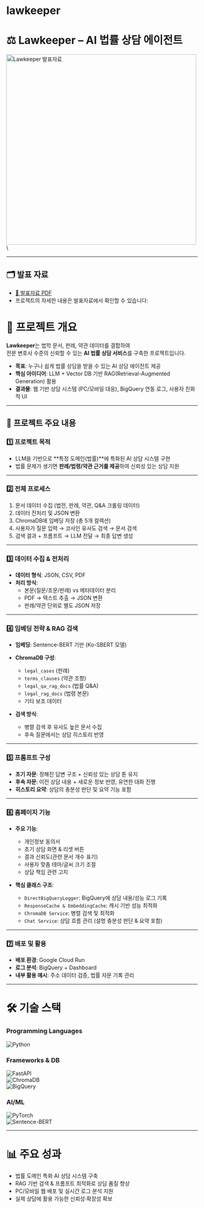 # lawkeeper
# ⚖️ Lawkeeper – AI 법률 상담 에이전트

<img src="https://github.com/user-attachments/assets/8895a1b9-c95d-4e05-b028-a65c8952ceb6" alt="Lawkeeper 발표자료" width="500">\

---
## 🗂 발표 자료
- [📂 발표자료 PDF](https://github.com/tjehdgus/lawkeeper/blob/main/%EB%B0%9C%ED%91%9C%EC%9E%90%EB%A3%8C.pdf)
- 프로젝트의 자세한 내용은 발표자료에서 확인할 수 있습니다:  
# 📖 프로젝트 개요

**Lawkeeper**는 법학 문서, 판례, 약관 데이터를 결합하여  
전문 변호사 수준의 신뢰할 수 있는 **AI 법률 상담 서비스**를 구축한 프로젝트입니다.  

- **목표**: 누구나 쉽게 법률 상담을 받을 수 있는 AI 상담 에이전트 제공  
- **핵심 아이디어**: LLM + Vector DB 기반 RAG(Retrieval-Augmented Generation) 활용  
- **결과물**: 웹 기반 상담 시스템 (PC/모바일 대응), BigQuery 연동 로그, 사용자 친화적 UI  

---

## 📂 프로젝트 주요 내용

### 1️⃣ 프로젝트 목적
- LLM을 기반으로 **특정 도메인(법률)**에 특화된 AI 상담 시스템 구현  
- 법률 문제가 생기면 **판례/법령/약관 근거를 제공**하여 신뢰성 있는 상담 지원  

---

### 2️⃣ 전체 프로세스
1. 문서 데이터 수집 (법전, 판례, 약관, Q&A 크롤링 데이터)  
2. 데이터 전처리 및 JSON 변환  
3. ChromaDB에 임베딩 저장 (총 5개 컬렉션)  
4. 사용자가 질문 입력 → 코사인 유사도 검색 → 문서 검색  
5. 검색 결과 + 프롬프트 → LLM 전달 → 최종 답변 생성  

---

### 3️⃣ 데이터 수집 & 전처리
- **데이터 형식**: JSON, CSV, PDF  
- **처리 방식**:  
  - 본문(질문/조문/판례) vs 메타데이터 분리  
  - PDF → 텍스트 추출 → JSON 변환  
  - 판례/약관 단위로 별도 JSON 저장  

---

### 4️⃣ 임베딩 전략 & RAG 검색
- **임베딩**: Sentence-BERT 기반 (Ko-SBERT 모델)  
- **ChromaDB 구성**:  
  - `legal_cases` (판례)  
  - `terms_clauses` (약관 조항)  
  - `legal_qa_rag_docs` (법률 Q&A)  
  - `legal_rag_docs` (법령 본문)  
  - 기타 보조 데이터  

- **검색 방식**:  
  - 병렬 검색 후 유사도 높은 문서 수집  
  - 후속 질문에서는 상담 히스토리 반영  

---

### 5️⃣ 프롬프트 구성
- **초기 자문**: 정해진 답변 구조 + 신뢰성 있는 상담 톤 유지  
- **후속 자문**: 이전 상담 내용 + 새로운 정보 반영, 유연한 대화 진행  
- **히스토리 요약**: 상담의 충분성 판단 및 요약 기능 포함  

---

### 6️⃣ 홈페이지 기능
- **주요 기능**:  
  - 개인정보 동의서  
  - 초기 상담 화면 & 리셋 버튼  
  - 결과 신뢰도(관련 문서 개수 표기)  
  - 사용자 맞춤 테마/글씨 크기 조절  
  - 상담 책임 관련 고지  

- **핵심 클래스 구조**:  
  - `DirectBigQueryLogger`: BigQuery에 상담 내용/성능 로그 기록  
  - `ResponseCache & EmbeddingCache`: 캐시 기반 성능 최적화  
  - `ChromaDB Service`: 병렬 검색 및 최적화  
  - `Chat Service`: 상담 흐름 관리 (설명 충분성 판단 & 요약 포함)  

---

### 7️⃣ 배포 및 활용
- **배포 환경**: Google Cloud Run  
- **로그 분석**: BigQuery + Dashboard  
- **내부 활용 예시**: 주소 데이터 검증, 법률 자문 기록 관리  

---

# 🛠️ 기술 스택

### Programming Languages
![Python](https://img.shields.io/badge/Python-3776AB?style=for-the-badge&logo=python&logoColor=white)

### Frameworks & DB
![FastAPI](https://img.shields.io/badge/FastAPI-009688?style=for-the-badge)  
![ChromaDB](https://img.shields.io/badge/ChromaDB-7D40FF?style=for-the-badge)  
![BigQuery](https://img.shields.io/badge/GoogleBigQuery-669DF6?style=for-the-badge&logo=googlecloud&logoColor=white)

### AI/ML
![PyTorch](https://img.shields.io/badge/PyTorch-EE4C2C?style=for-the-badge&logo=pytorch&logoColor=white)  
![Sentence-BERT](https://img.shields.io/badge/SBERT-NLP-blue?style=for-the-badge)

---

# 📊 주요 성과
- 법률 도메인 특화 AI 상담 시스템 구축  
- RAG 기반 검색 & 프롬프트 최적화로 상담 품질 향상  
- PC/모바일 웹 배포 및 실시간 로그 분석 지원  
- 실제 상담에 활용 가능한 신뢰성·확장성 확보  
